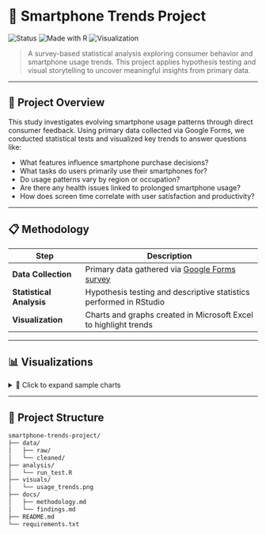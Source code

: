 # 📱 Smartphone Trends Project

![Status](https://img.shields.io/badge/status-Completed-brightgreen)
![Made with R](https://img.shields.io/badge/made%20with-R-blue)
![Visualization](https://img.shields.io/badge/visualized%20in-Excel-orange)

> A survey-based statistical analysis exploring consumer behavior and smartphone usage trends. This project applies hypothesis testing and visual storytelling to uncover meaningful insights from primary data.

---

## 🧠 Project Overview

This study investigates evolving smartphone usage patterns through direct consumer feedback. Using primary data collected via Google Forms, we conducted statistical tests and visualized key trends to answer questions like:

- What features influence smartphone purchase decisions?
- What tasks do users primarily use their smartphones for?
- Do usage patterns vary by region or occupation?
- Are there any health issues linked to prolonged smartphone usage?
- How does screen time correlate with user satisfaction and productivity?

---

## 📋 Methodology

| Step | Description |
|------|-------------|
| **Data Collection** | Primary data gathered via [Google Forms survey](https://forms.gle/82FkHuSPx5FbxMEY9) |
| **Statistical Analysis** | Hypothesis testing and descriptive statistics performed in RStudio |
| **Visualization** | Charts and graphs created in Microsoft Excel to highlight trends |

---

## 📊 Visualizations

<details>
  <summary>📸 Click to expand sample charts</summary>

*Bar chart of age-wise usage*  
*Pie chart of brand distribution*  
*Box plot comparing usage hours across age groups*

</details>

---

## 📁 Project Structure

```bash
smartphone-trends-project/
├── data/                
│   ├── raw/              
│   └── cleaned/           
├── analysis/              
│   └── run_test.R  
├── visuals/               
│   └── usage_trends.png   
├── docs/                 
│   ├── methodology.md 
│   └── findings.md      
├── README.md           
└── requirements.txt     



